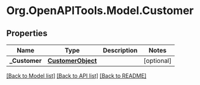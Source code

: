 
# Org.OpenAPITools.Model.Customer

## Properties

Name | Type | Description | Notes
------------ | ------------- | ------------- | -------------
**_Customer** | [**CustomerObject**](CustomerObject.md) |  | [optional] 

[[Back to Model list]](../README.md#documentation-for-models)
[[Back to API list]](../README.md#documentation-for-api-endpoints)
[[Back to README]](../README.md)

